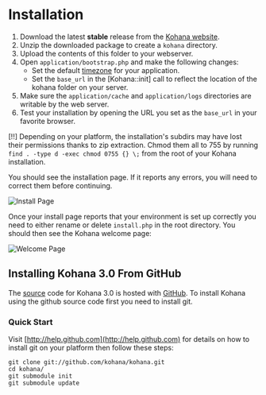 # Installation

1. Download the latest **stable** release from the [Kohana website](http://kohanaframework.org/).
2. Unzip the downloaded package to create a `kohana` directory.
3. Upload the contents of this folder to your webserver.
4. Open `application/bootstrap.php` and make the following changes:
	- Set the default [timezone](http://php.net/timezones) for your application.
	- Set the `base_url` in the [Kohana::init] call to reflect the location of the kohana folder on your server.
6. Make sure the `application/cache` and `application/logs` directories are writable by the web server.
7. Test your installation by opening the URL you set as the `base_url` in your favorite browser.

[!!] Depending on your platform, the installation's subdirs may have lost their permissions thanks to zip extraction. Chmod them all to 755 by running `find . -type d -exec chmod 0755 {} \;` from the root of your Kohana installation.

You should see the installation page. If it reports any errors, you will need to correct them before continuing.

![Install Page](install.png "Example of install page")

Once your install page reports that your environment is set up correctly you need to either rename or delete `install.php` in the root directory. You should then see the Kohana welcome page:

![Welcome Page](welcome.png "Example of welcome page")

## Installing Kohana 3.0 From GitHub

The [source](http://github.com/kohana/kohana) code for Kohana 3.0 is hosted with [GitHub](http://github.com).  To install Kohana using the github source code first you need to install git.

### Quick Start

Visit [http://help.github.com](http://help.github.com) for details on how to install git on your platform then follow these steps:

    git clone git://github.com/kohana/kohana.git
    cd kohana/
    git submodule init
    git submodule update
